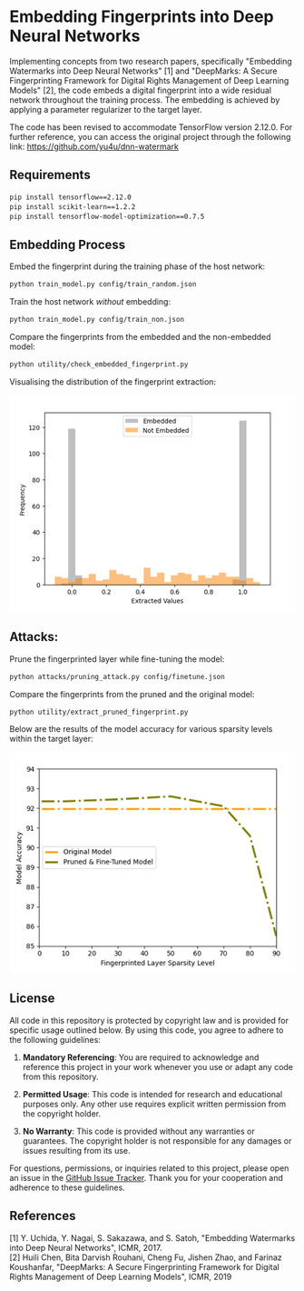 Embedding Fingerprints into Deep Neural Networks
====
Implementing concepts from two research papers, specifically "Embedding Watermarks into Deep Neural Networks" [1] 
and "DeepMarks: A Secure Fingerprinting Framework for Digital Rights Management of Deep Learning Models" [2], 
the code embeds a digital fingerprint into a wide residual network  throughout the training process. 
The embedding is achieved by applying a parameter regularizer to the target layer.

The code has been revised to accommodate TensorFlow version 2.12.0. 
For further reference, you can access the original project through the following link: https://github.com/yu4u/dnn-watermark

## Requirements
```sh
pip install tensorflow==2.12.0 
pip install scikit-learn==1.2.2 
pip install tensorflow-model-optimization==0.7.5
```

## Embedding Process
Embed the fingerprint during the training phase of the host network:

```sh
python train_model.py config/train_random.json
```

Train the host network *without* embedding:

```sh
python train_model.py config/train_non.json 
```

Compare the fingerprints from the embedded and the non-embedded model:

```sh
python utility/check_embedded_fingerprint.py 
```

Visualising the distribution of the fingerprint extraction:

![](images/fingerprint.png)

## Attacks:

Prune the fingerprinted layer while fine-tuning the model:

```sh
python attacks/pruning_attack.py config/finetune.json
```

Compare the fingerprints from the pruned and the original model:

```sh
python utility/extract_pruned_fingerprint.py 
```

Below are the results of the model accuracy for various sparsity levels within the target layer:

![](images/model_accuracy_sparsity_levels.png)

<!--
<div style="text-align: left;">
    <img src="images_new/fingerprint_sparsity0.1.png" alt="Image 1" style="display: inline-block; margin: 0 auto; width: 400px; height: 300px;">
    <img src="images_new/fingerprint_sparsity0.5.png" alt="Image 2" style="display: inline-block; margin: 0 auto; width: 400px; height: 300px;">
    <img src="images_new/fingerprint_sparsity0.9.png" alt="Image 2" style="display: inline-block; margin: 0 auto; width: 400px; height: 300px;">
</div>
-->
## License
All code in this repository is protected by copyright law and is provided for specific usage outlined below. 
By using this code, you agree to adhere to the following guidelines:

1. **Mandatory Referencing**: You are required to acknowledge and reference this project in your work whenever you use 
or adapt any code from this repository.

2. **Permitted Usage**: This code is intended for research and educational purposes only. 
Any other use requires explicit written permission from the copyright holder.

3. **No Warranty**: This code is provided without any warranties or guarantees. 
The copyright holder is not responsible for any damages or issues resulting from its use.

For questions, permissions, or inquiries related to this project, please open an issue in the 
[GitHub Issue Tracker](https://github.com/AlexandraPosa/fingerprint-embedding-wrn/issues). 
Thank you for your cooperation and adherence to these guidelines.

## References
[1] Y. Uchida, Y. Nagai, S. Sakazawa, and S. Satoh, "Embedding Watermarks into Deep Neural Networks", ICMR, 2017. \
[2] Huili Chen, Bita Darvish Rouhani, Cheng Fu, Jishen Zhao, and Farinaz Koushanfar, "DeepMarks: A Secure Fingerprinting 
    Framework for Digital Rights Management of Deep Learning Models", ICMR, 2019
